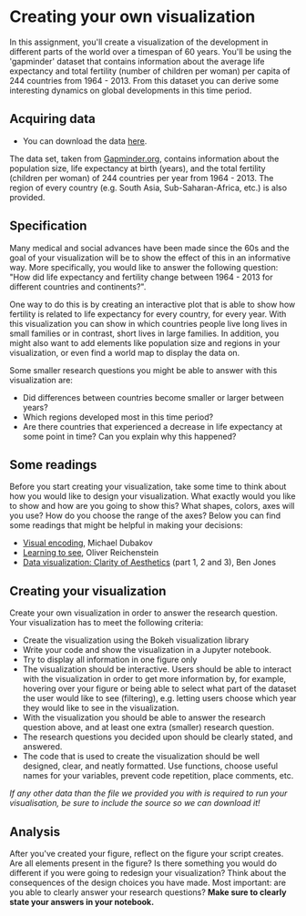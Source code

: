 # Creating your own visualization

In this assignment, you'll create a visualization of the development in different parts of the world over a timespan of 60 years. You'll be using the 'gapminder' dataset that contains information about the average life expectancy and total fertility (number of children per woman) per capita of 244 countries from 1964 - 2013. From this dataset you can derive some interesting dynamics on global developments in this time period.

## Acquiring data

* You can download the data [here](Gapminder.csv).

The data set, taken from [Gapminder.org](https://www.gapminder.org/), contains information about the population size, life expectancy at birth (years), and the total fertility (children per woman) of 244 countries per year from 1964 - 2013. The region of every country (e.g. South Asia, Sub-Saharan-Africa, etc.) is also provided.

## Specification

Many medical and social advances have been made since the 60s and the goal of your visualization will be to show the effect of this in an informative way. More specifically, you would like to answer the following question: "How did life expectancy and fertility change between 1964 - 2013 for different countries and continents?".

One way to do this is by creating an interactive plot that is able to show how fertility is related to life expectancy for every country, for every year. With this visualization you can show in which countries people live long lives in small families or in contrast, short lives in large families. In addition, you might also want to add elements like population size and regions in your visualization, or even find a world map to display the data on.

Some smaller research questions you might be able to answer with this visualization are:

* Did differences between countries become smaller or larger between years?
* Which regions developed most in this time period?
* Are there countries that experienced a decrease in life expectancy at some point in time? Can you explain why this happened?

## Some readings

Before you start creating your visualization, take some time to think about how you would like to design your visualization. What exactly would you like to show and how are you going to show this? What shapes, colors, axes will you use? How do you choose the range of the axes? Below you can find some readings that might be helpful in making your decisions:

* [Visual encoding](https://www.targetprocess.com/articles/visual-encoding/), Michael Dubakov
* [Learning to see](https://ia.net/topics/learning-to-see),  Oliver Reichenstein
* [Data visualization: Clarity of Aesthetics](https://dataremixed.com/2012/05/data-visualization-clarity-or-aesthetics/) (part 1, 2 and 3), Ben Jones

## Creating your visualization

Create your own visualization in order to answer the research question. Your visualization has to meet the following criteria:

* Create the visualization using the Bokeh visualization library
* Write your code and show the visualization in a Jupyter notebook.
* Try to display all information in one figure only
* The visualization should be interactive. Users should be able to interact with the visualization in order to get more information by, for example, hovering over your figure or being able to select what part of the dataset the user would like to see (filtering), e.g. letting users choose which year they would like to see in the visualization.
* With the visualization you should be able to answer the research question above, and at least one extra (smaller) research question.
* The research questions you decided upon should be clearly stated, and answered.
* The code that is used to create the visualization should be well designed, clear, and neatly formatted. Use functions, choose useful names for your variables, prevent code repetition, place comments, etc.

_If any other data than the file we provided you with is required to run your visualisation, be sure to include the source so we can download it!_

## Analysis

After you've created your figure, reflect on the figure your script creates. Are all elements present in the figure? Is there something you would do different if you were going to redesign your visualization? Think about the consequences of the design choices you have made. Most important: are you able to clearly answer your research questions? **Make sure to clearly state your answers in your notebook.**
